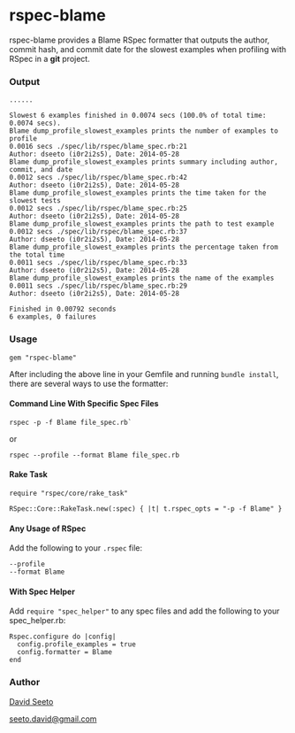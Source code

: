 # rspec-blame

rspec-blame provides a Blame RSpec formatter that outputs the author, commit hash, and
commit date for the slowest examples when profiling with RSpec in a **git** project.

### Output

```
......

Slowest 6 examples finished in 0.0074 secs (100.0% of total time: 0.0074 secs).
Blame dump_profile_slowest_examples prints the number of examples to profile
0.0016 secs ./spec/lib/rspec/blame_spec.rb:21                                               Author: dseeto (i0r2i2s5), Date: 2014-05-28
Blame dump_profile_slowest_examples prints summary including author, commit, and date
0.0012 secs ./spec/lib/rspec/blame_spec.rb:42                                               Author: dseeto (i0r2i2s5), Date: 2014-05-28
Blame dump_profile_slowest_examples prints the time taken for the slowest tests
0.0012 secs ./spec/lib/rspec/blame_spec.rb:25                                               Author: dseeto (i0r2i2s5), Date: 2014-05-28
Blame dump_profile_slowest_examples prints the path to test example
0.0012 secs ./spec/lib/rspec/blame_spec.rb:37                                               Author: dseeto (i0r2i2s5), Date: 2014-05-28
Blame dump_profile_slowest_examples prints the percentage taken from the total time
0.0011 secs ./spec/lib/rspec/blame_spec.rb:33                                               Author: dseeto (i0r2i2s5), Date: 2014-05-28
Blame dump_profile_slowest_examples prints the name of the examples
0.0011 secs ./spec/lib/rspec/blame_spec.rb:29                                               Author: dseeto (i0r2i2s5), Date: 2014-05-28

Finished in 0.00792 seconds
6 examples, 0 failures
```

### Usage

```
gem "rspec-blame"
```

After including the above line in your Gemfile and running `bundle install`, there are
several ways to use the formatter:

#### Command Line With Specific Spec Files

```
rspec -p -f Blame file_spec.rb`
```

or

```
rspec --profile --format Blame file_spec.rb
```

#### Rake Task

```
require "rspec/core/rake_task"

RSpec::Core::RakeTask.new(:spec) { |t| t.rspec_opts = "-p -f Blame" }
```

#### Any Usage of RSpec

Add the following to your `.rspec` file:

```
--profile
--format Blame
```

#### With Spec Helper
Add `require "spec_helper"` to any spec files and add the following to
your spec_helper.rb:

```
Rspec.configure do |config|
  config.profile_examples = true
  config.formatter = Blame
end
```

### Author

[David Seeto](https://github.com/dseeto)

seeto.david@gmail.com
